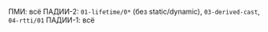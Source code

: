 ПМИ: всё
ПАДИИ-2: `01-lifetime/0*` (без static/dynamic), `03-derived-cast`, `04-rtti/01`
ПАДИИ-1: всё


